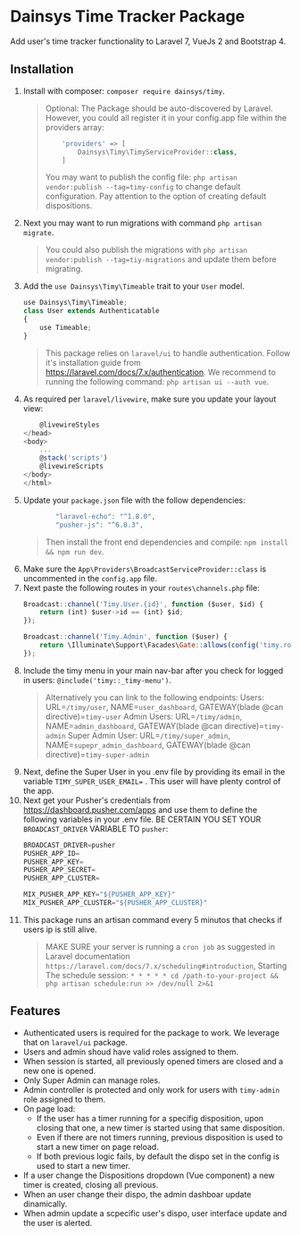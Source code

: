 # Dainsys Time Tracker Package
Add user's time tracker functionality to Laravel 7, VueJs 2 and Bootstrap 4.

## Installation
1. Install with composer: `composer require dainsys/timy`.
    >   Optional: The Package should be auto-discovered by Laravel. However, you could all register it in your config.app file within the providers array:
    > ````php
    >     'providers' => [
    >         Dainsys\Timy\TimyServiceProvider::class,
    >     ]
    > ````
    > You may want to publish the config file: `php artisan vendor:publish --tag=timy-config` to change default configuration. Pay attention to the option of creating default dispositions. 
1. Next you may want to run migrations with command `php artisan migrate`. 
    > You could also publish the migrations with `php artisan vendor:publish --tag=tiy-migrations` and update them before migrating.
1. Add the `use Dainsys\Timy\Timeable` trait to your `User` model. 
    ````javascript
    use Dainsys\Timy\Timeable;
    class User extends Authenticatable
    {
        use Timeable;
    }
    ````
    > This package relies on `laravel/ui` to handle authentication. Follow it's  installation guide from https://laravel.com/docs/7.x/authentication. We recommend to running the following command: `php artisan ui --auth vue`.
1. As required per `laravel/livewire`, make sure you update your layout view:
    ````javascript
        @livewireStyles
    </head>
    <body>
        ...
        @stack('scripts')
        @livewireScripts
    </body>
    </html>
    ````
1. Update your `package.json` file with the follow dependencies:
    ````javascript
            "laravel-echo": "^1.8.0",
            "pusher-js": "^6.0.3",
    ````
    > Then install the front end dependencies and compile: `npm install && npm run dev`.
1. Make sure the `App\Providers\BroadcastServiceProvider::class` is uncommented in the `config.app` file.
1. Next paste the following routes in your `routes\channels.php` file:
    ````javascript
    Broadcast::channel('Timy.User.{id}', function ($user, $id) {
        return (int) $user->id == (int) $id;
    });
    
    Broadcast::channel('Timy.Admin', function ($user) {
        return \Illuminate\Support\Facades\Gate::allows(config('timy.roles.admin'));
    });
    ```` 
1. Include the timy menu in your main nav-bar after you check for logged in users: `@include('timy::_timy-menu')`. 
    > Alternatively you can link to the following endpoints:
    > Users: URL=`/timy/user`, NAME=`user_dashboard`, GATEWAY(blade @can directive)=`timy-user`
    > Admin Users: URL=`/timy/admin`, NAME=`admin_dashboard`, GATEWAY(blade @can directive)=`timy-admin`
    > Super Admin User: URL=`/timy/super_admin`, NAME=`supepr_admin_dashboard`, GATEWAY(blade @can directive)=`timy-super-admin`
1. Next, define the Super User in you .env file by providing its email in the variable `TIMY_SUPER_USER_EMAIL=` . This user will have plenty control of the app.
1. Next get your Pusher's credentials from https://dashboard.pusher.com/apps and use them to define the following variables in your .env file. BE CERTAIN YOU SET YOUR `BROADCAST_DRIVER` VARIABLE TO `pusher`:
    ````javascript
    BROADCAST_DRIVER=pusher
    PUSHER_APP_ID=
    PUSHER_APP_KEY=
    PUSHER_APP_SECRET=
    PUSHER_APP_CLUSTER=
    
    MIX_PUSHER_APP_KEY="${PUSHER_APP_KEY}"
    MIX_PUSHER_APP_CLUSTER="${PUSHER_APP_CLUSTER}"
    ````
1. This package runs an artisan command every 5 minutos that checks if users ip is still alive. 
    > MAKE SURE your server is running a `cron job` as suggested in Laravel documentation `https://laravel.com/docs/7.x/scheduling#introduction`, Starting The schedule session: `* * * * * cd /path-to-your-project && php artisan schedule:run >> /dev/null 2>&1`
## Features
- Authenticated users is required for the package to work. We leverage that on `laravel/ui` package. 
- Users and admin shoud have valid roles assigned to them. 
- When session is started, all previously opened timers are closed and a new one is opened.
- Only Super Admin can manage roles.
- Admin controller is protected and only work for users with `timy-admin` role assigned to them.
- On page load:
    - If the user has a timer running for a specifig disposition, upon closing that one, a new timer is started using that same disposition. 
    - Even if there are not timers running, previous disposition is used to start a new timer on page reload.
    - If both previous logic fails, by default the dispo set in the config is used to start a new timer.
- If a user change the Dispositions dropdown (Vue component) a new timer is created, closing all previous.
- When an user change their dispo, the admin dashboar update dinamically.
- When admin update a scpecific user's dispo, user interface update and the user is alerted. 
